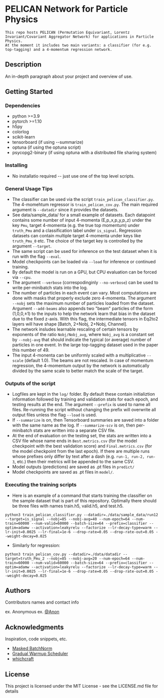 # PELICAN Network for Particle Physics

    This repo hosts PELICAN (Permutation Equivariant, Lorentz Invariant/Covariant Aggregator Network) for applications in Particle Physics.
    At the moment it includes two main variants: a classifier (for e.g. top-tagging) and a 4-momentum regression network. 

## Description

An in-depth paragraph about your project and overview of use.

## Getting Started

### Dependencies

* python >=3.9
* pytorch >=1.10
* h5py
* colorlog
* scikit-learn
* tensorboard (if using --summarize)
* optuna (if using the optuna script)
* psycopg2-binary (if using optuna with a distributed file sharing system)

### Installing

* No installatio required -- just use one of the top level scripts.

### General Usage Tips

* The classifier can be used via the script `train_pelican_classifier.py`. The 4-momehtum regressor is `train_pelican_cov.py`. 
    The main required argument is `--datadir` since it provides the datasets. 
* See data/sample_data/ for a small example of datasets. Each datapoint contains some number of input 4-momenta (E,p_x,p_y,p_z) under the key `Pmu`, 
    target 4-momenta (e.g. the true top momentum) under `truth_Pmu` and a classification label under `is_signal`. Regression datasets can contain multiple target 4-momenta under keys
    like `truth_Pmu_0` etc. The choice of the target key is controlled by the argument `--target`.
* The same script can be used for inference on the test dataset when it is run with the flag `--eval`. 
* Model checkpoints can be loaded via `--load` for inference or continued training. 
* By default the model is run on a GPU, but CPU evaluation can be forced via `--cpu`.
* The argument `--verbose` (correspodinginly `--no-verbose`) can be used to write per-minibatch stats into the log.
* The number of particles in each event can vary. Most computations are done with masks that properly exclude zero 4-momenta. The argument `--nobj` sets the maximum number of particles loaded from the dataset. Argument `--add-beams` also appends two "beam" particles of the form (1,0,0,±1) to the inputs to help the network learn that bias in the dataset due to the fixed z-axis. With this flag, the intermediate tensors in Eq2to2 layers will have shape [Batch, 2+Nobj, 2+Nobj, Channel].
* The network insludes learnable rescaling of certain tensors by exponents of the ratio `Nobj/Nobj_avg`, where `Nobj_avg` is a constant set by `--nobj-avg` that should indicate the typical (or average) number of particles in one event. In the large top-tagging dataset used in the paper this number of 49.
* The input 4-monenta can be uniformly scaled with a multiplicative `--scale` (default 1.0). The beams are not rescaled.
    In case of momentum regression, the 4-momentum output by the network is automatically divided by the same scale to better match the scale of the target.

### Outputs of the script

* Logfiles are kept in the `log/` folder. By default these contain initializtion information followed by training and validation stats for each epoch, and testing results at the end. The argument `--prefix` is used to name all files. Re-running the script without changing the prefix will overwrite all output files unless the flag `--load` is used.
* If `--summarize` is on, then Tensorboard summaries are saved into a folder with the same name as the log. If `--summarize-scv` is on, then per-minibatch stats are written into a separate CSV file.
* At the end of evaluation on the testing set, the stats are written into a CSV file whose name ends in `Best.metrics.csv` (for the model checkpoint with the best validation score) and `Final.metrics.csv` (for the model checkpoint from the last epoch). If there are multiple runs whose prefixes only differ by text after a dash (e.g. `run-1, run-2, run-3`, etc.) then their metrics will be appended to the same CSV.
* Model outputs (predictions) are saved as .pt files in `predict/`
* Model checkpoints are saved as .pt files in `model/`.

### Executing the training scripts

* Here is an example of a command that starts training the classifier on the sample dataset that is part of this repository. Optimally there should be three files with names train.h5, valid.h5, and test.h5.
```
python3 train_pelican_classifier.py --datadir=./data/sample_data/run12 --target=is_signal --nobj=85 --nobj-avg=40 --num-epoch=64 --num-train=60000 --num-valid=60000 --batch-size=64 --prefix=classifier --optim=adamw --activation=leakyrelu --factorize --lr-decay-type=warm --lr-init=0.0025 --lr-final=1e-6 --drop-rate=0.05 --drop-rate-out=0.05 --weight-decay=0.025
```
* Similarly for regression:
```
python3 train_pelican_cov.py --datadir=./data/datadir --target=truth_Pmu_2 --nobj=85 --nobj-avg=20 --num-epoch=64 --num-train=60000 --num-valid=60000 --batch-size=64 --prefix=classifier --optim=adamw --activation=leakyrelu --factorize --lr-decay-type=warm --lr-init=0.0025 --lr-final=1e-6 --drop-rate=0.05 --drop-rate-out=0.05 --weight-decay=0.025
```


## Authors

Contributors names and contact info

ex. Anonymous
ex. [@Anon](https://anon.anon/anon)


## Acknowledgments

Inspiration, code snippets, etc.
* [Masked BatchNorm](https://github.com/ptrblck/pytorch_misc/blob/20e8ea93bd458b88f921a87e2d4001a4eb753a02/batch_norm_manual.py)
* [Gradual Warmup Scheduler](https://github.com/ildoonet/pytorch-gradual-warmup-lr/blob/master/warmup_scheduler/scheduler.py)
* [whichcraft](https://github.com/cookiecutter/whichcraft)

## License

This project is licensed under the MIT License - see the LICENSE.md file for details
